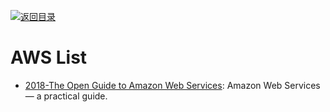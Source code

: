 [![返回目录](https://user-images.githubusercontent.com/5803001/38079637-ff0abcf0-3371-11e8-9b76-ad651620afc7.jpg)](https://github.com/wxyyxc1992/Awesome-Lists)

# AWS List

- [2018-The Open Guide to Amazon Web Services](https://github.com/open-guides/og-aws): Amazon Web Services — a practical guide.
